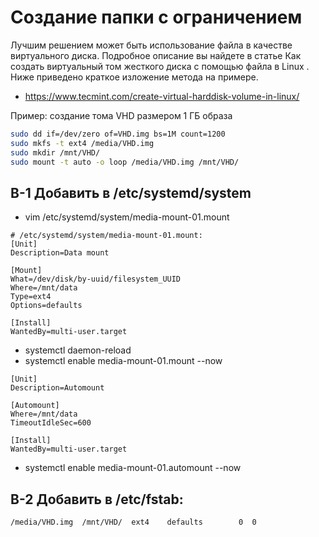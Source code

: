 # Создание папки с ограничением

Лучшим решением может быть использование файла в качестве виртуального диска. Подробное описание вы найдете в статье Как создать виртуальный том жесткого диска с помощью файла в Linux . Ниже приведено краткое изложение метода на примере.

- https://www.tecmint.com/create-virtual-harddisk-volume-in-linux/

Пример: создание тома VHD размером 1 ГБ образа

```bash
sudo dd if=/dev/zero of=VHD.img bs=1M count=1200
sudo mkfs -t ext4 /media/VHD.img
sudo mkdir /mnt/VHD/
sudo mount -t auto -o loop /media/VHD.img /mnt/VHD/
```

## В-1 Добавить в /etc/systemd/system

* vim /etc/systemd/system/media-mount-01.mount

```
# /etc/systemd/system/media-mount-01.mount:
[Unit]
Description=Data mount

[Mount]
What=/dev/disk/by-uuid/filesystem_UUID
Where=/mnt/data
Type=ext4
Options=defaults

[Install]
WantedBy=multi-user.target
```

* systemctl daemon-reload
* systemctl enable media-mount-01.mount --now

```
[Unit]
Description=Automount

[Automount]
Where=/mnt/data
TimeoutIdleSec=600

[Install]
WantedBy=multi-user.target
```

* systemctl enable media-mount-01.automount --now

## В-2 Добавить в /etc/fstab:

```
/media/VHD.img  /mnt/VHD/  ext4    defaults        0  0
```
